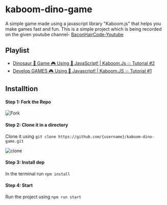 # kaboom-dino-game

A simple game made using a javascript library "Kaboom.js" that helps you make games fast and fun.
This is a simple project which is being recorded on the given youtube channel-
[BaconHairCode-Youtube](https://www.youtube.com/channel/UC6r3Wrw3rT7roWDnYdPrbyQ/featured)

## Playlist

<!-- YOUTUBE-VIDEOS-LIST:START -->
- [Dinosaur 🦕 Game 🎮 Using 📜 JavaScript! | Kaboom.Js 💥 Tutorial #2](https://www.youtube.com/watch?v=y1TvbD73G-E)
- [Develop GAMES 🎮 Using 📜 Javascript! | Kaboom.JS 💥 Tutorial #1](https://www.youtube.com/watch?v=a2NOb7NU93o)
<!-- YOUTUBE-VIDEOS-LIST:END -->

## Installtion

#### Step 1: Fork the Repo

![Fork](https://user-images.githubusercontent.com/87603425/145684366-8c5c2625-a79f-4576-b5ac-941cceb75693.png)

#### Step 2: Clone it in a directory

Clone it using `git clone https://github.com/{username}/kaboom-dino-game.git`

![clone](https://user-images.githubusercontent.com/87603425/145684475-f061ac86-4027-466c-b11e-d8493cf492e7.png)

#### Step 3: Install dep

In the terminal run `npm install`

#### Step 4: Start

Run the project using `npm run start`
